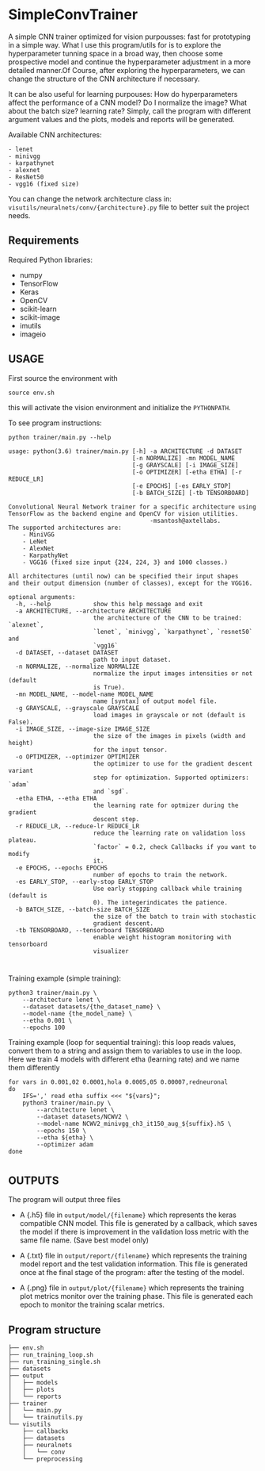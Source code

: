 # SimpleConvTrainer

A simple CNN trainer optimized for vision purpousses: fast for prototyping
in a simple way.
What I use this program/utils for is to explore the hyperparameter tunning space
in a broad way,
then choose some prospective model and continue the hyperparameter adjustment 
in a more detailed manner.Of Course, after exploring the hyperparameters, we can change the structure of the
CNN architecture if necessary.


It can be also useful for learning purpouses: How do hyperparameters affect the
performance of a CNN model? Do I normalize the image? What about the batch size?
learning rate?
Simply, call the program with different argument
values and the plots, models and reports will be generated.


Available CNN architectures:
```
- lenet
- minivgg
- karpathynet
- alexnet
- ResNet50
- vgg16 (fixed size)
```

You can change the network architecture class in:
```visutils/neuralnets/conv/{architecture}.py``` file to better suit the project needs.


## Requirements

Required Python libraries:
+ numpy
+ TensorFlow
+ Keras
+ OpenCV
+ scikit-learn
+ scikit-image
+ imutils
+ imageio

## USAGE
First source the environment with
```
source env.sh
```
this will activate the vision environment and
initialize the `PYTHONPATH`.

To see program instructions:
```
python trainer/main.py --help
````
```
usage: python(3.6) trainer/main.py [-h] -a ARCHITECTURE -d DATASET
                                   [-n NORMALIZE] -mn MODEL_NAME
                                   [-g GRAYSCALE] [-i IMAGE_SIZE]
                                   [-o OPTIMIZER] [-etha ETHA] [-r REDUCE_LR]
                                   [-e EPOCHS] [-es EARLY_STOP]
                                   [-b BATCH_SIZE] [-tb TENSORBOARD]

Convolutional Neural Network trainer for a specific architecture using
TensorFlow as the backend engine and OpenCV for vision utilities.
                                        -msantosh@axtellabs.
The supported architectures are:
    - MiniVGG
    - LeNet
    - AlexNet
    - KarpathyNet
    - VGG16 (fixed size input {224, 224, 3} and 1000 classes.)

All architectures (until now) can be specified their input shapes
and their output dimension (number of classes), except for the VGG16.

optional arguments:
  -h, --help            show this help message and exit
  -a ARCHITECTURE, --architecture ARCHITECTURE
                        the architecture of the CNN to be trained: `alexnet`,
                        `lenet`, `minivgg`, `karpathynet`, `resnet50` and
                        `vgg16`
  -d DATASET, --dataset DATASET
                        path to input dataset.
  -n NORMALIZE, --normalize NORMALIZE
                        normalize the input images intensities or not (default
                        is True).
  -mn MODEL_NAME, --model-name MODEL_NAME
                        name [syntax] of output model file.
  -g GRAYSCALE, --grayscale GRAYSCALE
                        load images in grayscale or not (default is False).
  -i IMAGE_SIZE, --image-size IMAGE_SIZE
                        the size of the images in pixels (width and height)
                        for the input tensor.
  -o OPTIMIZER, --optimizer OPTIMIZER
                        the optimizer to use for the gradient descent variant
                        step for optimization. Supported optimizers: `adam`
                        and `sgd`.
  -etha ETHA, --etha ETHA
                        the learning rate for optmizer during the gradient
                        descent step.
  -r REDUCE_LR, --reduce-lr REDUCE_LR
                        reduce the learning rate on validation loss plateau.
                        `factor` = 0.2, check Callbacks if you want to modify
                        it.
  -e EPOCHS, --epochs EPOCHS
                        number of epochs to train the network.
  -es EARLY_STOP, --early-stop EARLY_STOP
                        Use early stopping callback while training (default is
                        0). The integerindicates the patience.
  -b BATCH_SIZE, --batch-size BATCH_SIZE
                        the size of the batch to train with stochastic
                        gradient descent.
  -tb TENSORBOARD, --tensorboard TENSORBOARD
                        enable weight histogram monitoring with tensorboard
                        visualizer
```

#

Training example (simple training):
```
python3 trainer/main.py \
    --architecture lenet \
    --dataset datasets/{the_dataset_name} \
    --model-name {the_model_name} \
    --etha 0.001 \
    --epochs 100
```

Training example (loop for sequential training):
this loop reads values, convert them to a string and assign them to variables
to use in the loop. Here we train 4 models with different etha (learning rate)
and we name them differently
```
for vars in 0.001,02 0.0001,hola 0.0005,05 0.00007,redneuronal
do
    IFS=',' read etha suffix <<< "${vars}";
    python3 trainer/main.py \
        --architecture lenet \
        --dataset datasets/NCWV2 \
        --model-name NCWV2_minivgg_ch3_it150_aug_${suffix}.h5 \
        --epochs 150 \
        --etha ${etha} \
        --optimizer adam
done
```

#

## OUTPUTS
The program will output three files
+ A {.h5} file in ```output/model/{filename}``` which represents the keras
compatible CNN model. This file is generated by a callback, which saves the model
if there is improvement in the validation loss metric with the same file name.
(Save best model only)

+ A {.txt} file in ```output/report/{filename}``` which represents the training model
report and the test validation information. This file is generated once at fhe final
stage of the program: after the testing of the model.

+ A {.png} file in ```output/plot/{filename}``` which represents the training plot
metrics monitor over the training phase. This file is generated each epoch
to monitor the training scalar metrics.


## Program structure
```
├── env.sh
├── run_training_loop.sh
├── run_training_single.sh
├── datasets
├── output
│   ├── models
│   ├── plots
│   └── reports
├── trainer
│   └── main.py
│   └── trainutils.py
└── visutils
    ├── callbacks
    ├── datasets
    ├── neuralnets
    │   └── conv
    └── preprocessing
```